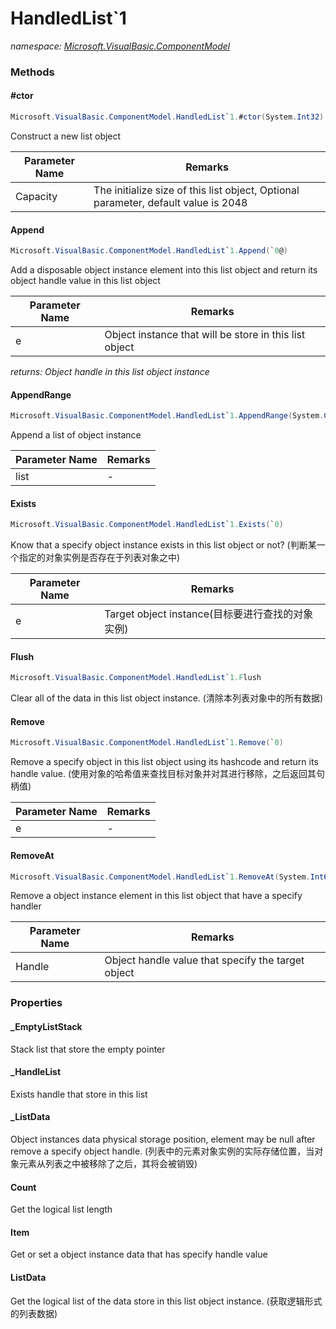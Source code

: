 ﻿# HandledList`1
_namespace: [Microsoft.VisualBasic.ComponentModel](./index.md)_





### Methods

#### #ctor
```csharp
Microsoft.VisualBasic.ComponentModel.HandledList`1.#ctor(System.Int32)
```
Construct a new list object

|Parameter Name|Remarks|
|--------------|-------|
|Capacity|The initialize size of this list object, Optional parameter, default value is 2048|


#### Append
```csharp
Microsoft.VisualBasic.ComponentModel.HandledList`1.Append(`0@)
```
Add a disposable object instance element into this list object and return its object handle value in this list object

|Parameter Name|Remarks|
|--------------|-------|
|e|Object instance that will be store in this list object|


_returns: Object handle in this list object instance_

#### AppendRange
```csharp
Microsoft.VisualBasic.ComponentModel.HandledList`1.AppendRange(System.Collections.Generic.IEnumerable{`0}@)
```
Append a list of object instance

|Parameter Name|Remarks|
|--------------|-------|
|list|-|


#### Exists
```csharp
Microsoft.VisualBasic.ComponentModel.HandledList`1.Exists(`0)
```
Know that a specify object instance exists in this list object or not? 
 (判断某一个指定的对象实例是否存在于列表对象之中)

|Parameter Name|Remarks|
|--------------|-------|
|e|Target object instance(目标要进行查找的对象实例)|


#### Flush
```csharp
Microsoft.VisualBasic.ComponentModel.HandledList`1.Flush
```
Clear all of the data in this list object instance.
 (清除本列表对象中的所有数据)

#### Remove
```csharp
Microsoft.VisualBasic.ComponentModel.HandledList`1.Remove(`0)
```
Remove a specify object in this list object using its hashcode and return its handle value.
 (使用对象的哈希值来查找目标对象并对其进行移除，之后返回其句柄值)

|Parameter Name|Remarks|
|--------------|-------|
|e|-|


#### RemoveAt
```csharp
Microsoft.VisualBasic.ComponentModel.HandledList`1.RemoveAt(System.Int64)
```
Remove a object instance element in this list object that have a specify handler

|Parameter Name|Remarks|
|--------------|-------|
|Handle|Object handle value that specify the target object|



### Properties

#### _EmptyListStack
Stack list that store the empty pointer
#### _HandleList
Exists handle that store in this list
#### _ListData
Object instances data physical storage position, element may be null after 
 remove a specify object handle. 
 (列表中的元素对象实例的实际存储位置，当对象元素从列表之中被移除了之后，其将会被销毁)
#### Count
Get the logical list length
#### Item
Get or set a object instance data that has specify handle value
#### ListData
Get the logical list of the data store in this list object instance.
 (获取逻辑形式的列表数据)
